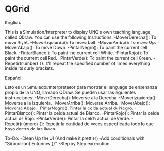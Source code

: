 # QGrid

English:

This is a Simulation/Interpreter to display UNQ's own teaching language, called QDraw.
You can use the following Instructions:
-MoverDerecha(): To move Right.
-MoverIzquierda(): To move Left.
-MoverArriba(): To move Up.
-MoverAbajo(): To move Down.
-PintarNegro(): To paint the current cell Black.
-PintarBlanco(): To paint the current cell White.
-PintarRojo(): To paint the current cell Red.
-PintarVerde(): To paint the current cell Green.
-Repetir(number) {}: It'll repeat the specified number of times everything inside its curly brackets.


Español:

Esto es un Simulador/Interpretador para mostrar el lenguage de enseñanza propio de la UNQ, llamado QDraw.
Se pueden usar las siguientes instrucciones:
-MoverDerecha(): Moverse a la Derecha.
-MoverIzquierda(): Moverse a la Izquierda.
-MoverArriba(): Moverse Arriba.
-MoverAbajo(): Moverse Abajo.
-PintarNegro(): Pintar la celda actual de Negro.
-PintarBlanco(): Pintar la celda actual de Blanco.
-PintarRojo(): Pintar la celde actual de Rojo.
-PintarVerde(): Pintar la celda actual de Verde.
-Repetir(número) {}: Repetir la cantidad de veces específicada todo lo que haya dentro de las llaves.


To-Do:
-Clean Up the UI (And make it prettier)
-Add conditionals with "Si(boolean) Entonces {}"
-Step by Step excecution.
